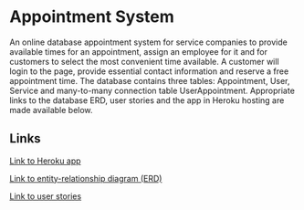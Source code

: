 # Appointment System

An online database appointment system for service companies to provide available times for an appointment, assign an employee for it and for customers to select the most convenient time available. A customer will login to the page, provide essential contact information and reserve a free appointment time. The database contains three tables: Appointment, User, Service and many-to-many connection table UserAppointment. Appropriate links to the database ERD, user stories and the app in Heroku hosting are made available below.

## Links

<a href="https://tsoha-appointmentsystem-demo.herokuapp.com/">Link to Heroku app</a>

<a href="https://github.com/tommise/AppointmentSystem/blob/master/documentation/db_entity_relationship_diagram.pdf">Link to entity-relationship diagram (ERD)</a>

<a href="https://github.com/tommise/AppointmentSystem/blob/master/documentation/user_stories.md">Link to user stories</a>
